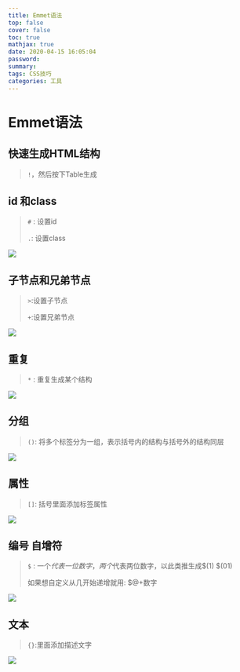```yaml
---
title: Emmet语法
top: false
cover: false
toc: true
mathjax: true
date: 2020-04-15 16:05:04
password:
summary:
tags: CSS技巧
categories: 工具
---
```


# Emmet语法



## 快速生成HTML结构

> `!`，然后按下Table生成



## id 和class

> `#` : 设置id
>
> `.`: 设置class

![](Snipaste_2020-04-09_15-58-54.png)

## 子节点和兄弟节点

> `>`:设置子节点
>
> `+`:设置兄弟节点

![](Snipaste_2020-04-09_16-01-35.png)

## 重复

> `*` : 重复生成某个结构

![](Snipaste_2020-04-09_16-05-40.png)

## 分组

> `()`: 将多个标签分为一组，表示括号内的结构与括号外的结构同层

![](Snipaste_2020-04-09_16-09-05.png)

## 属性

> `[]`: 括号里面添加标签属性

![](Snipaste_2020-04-09_16-11-05.png)

## 编号 自增符

> `$` : 一个$代表一位数字，两个$代表两位数字，以此类推生成$(1) $(01)
>
> 如果想自定义从几开始递增就用: $@+数字

![](Snipaste_2020-04-09_16-19-37.png)

## 文本

> `{}`:里面添加描述文字

![](Snipaste_2020-04-09_16-20-39.png)

